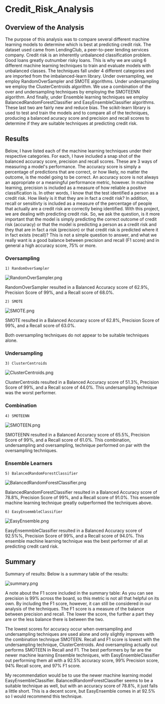 # Credit_Risk_Analysis
## Overview of the Analysis
The purpose of this analysis was to compare several different machine learning models to determine which is best at predicting credit risk. The dataset used came from LendingClub, a peer-to-peer lending services company. Credit risk is an inherently unbalanced classification problem. Good loans greatly outnumber risky loans. This is why we are using 6 different machine learning techniques to train and evaluate models with unbalanced classes. The techniques fall under 4 different categories and are imported from the imbalanced-learn library. Under oversampling, we employ RandomOverSampler and SMOTE algorithms. Under undersampling we employ the ClusterCentroids algorithm. We use a combination of the over and undersampling techniques by employing the SMOTEENN algorithm. And finally, under Ensemble learning techniques we employ BalancedRandomForestClassifier and EasyEnsembleClassifier algorithms. These last two are fairly new and reduce bias. The scikit-learn library is used to test and train the models and to compare all of the techniques, producing a balanced acuracy score and precision and recall scores to determine if they are suitable techniques at predicting credit risk. 
 
## Results
Below, I have listed each of the machine learning techniques under their respective categories. For each, I have included a snap shot of the balanced accuracy score, precision and recall scores. These are 3 ways of measuring a model's performance. The accuracy score is simply a percentage of predictions that are correct, or how likely, no matter the outcome, is the model going to be correct. An accuracy score is not always an appropriate or a meaningful performance metric, however. In machine learning, precision is included as a measure of how reliable a positive classification is. In other words, I know that the test identified a person as a credit risk. How likely is it that they are in fact a credit risk? In addition, recall or sensitivty is included as a measure of the percentage of people that actually are a credit risk are correctly being identified. With this project, we are dealing with predicting credit risk. So, we ask the question, is it more important that the model is simply predicting the correct outcome of credit risk (accuracy) or that the model is predicting a person as a credit risk and they that are in fact a risk (precision) or that credit risk is predicted where it in fact exists (recall)? This is not a simple question to answer, and what we really want is a good balance between precision and recall (F1 score) and in general a high accuracy score, 75% or more.

### Oversampling

	1) RandomOverSampler
	
![RandomOverSampler.png](https://github.com/JeremyKRay/Credit_Risk_Analysis/blob/a20f0c9bbf2087bf09ce2fc22aded860f85d88b2/Module-17-Challenge-Resources/Images/RandomOverSampler.png)

RandomOverSampler resulted in a Balanced Accuracy score of 62.9%, Precision Score of 99%, and a Recall score of 68.0%.

	2) SMOTE
	
![SMOTE.png](https://github.com/JeremyKRay/Credit_Risk_Analysis/blob/17122c17ace751bb63bccd62a119288cfce57213/Module-17-Challenge-Resources/Images/SMOTE.png)

SMOTE resulted in a Balanced Accuracy score of 62.8%, Precision Score of 99%, and a Recall score of 63.0%.

Both oversampling techniques do not appear to be suitable techniques alone.

### Undersampling

	3) ClusterCentroids

![ClusterCentroids.png](https://github.com/JeremyKRay/Credit_Risk_Analysis/blob/4c1cfdaece3460cfab392bdf2b0eb629b2408b48/Module-17-Challenge-Resources/Images/ClusterCentroids.png)

ClusterCentroids resulted in a Balanced Accuracy score of 51.3%, Precision Score of 99%, and a Recall score of 44.0%. This undersampling technique was the worst performer.

### Combination

	4) SMOTEENN

![SMOTEEN.png](https://github.com/JeremyKRay/Credit_Risk_Analysis/blob/9cd085999ab7ff720884f922cfc8be1856737492/Module-17-Challenge-Resources/Images/SMOTEENN.png)

SMOTEENN resulted in a Balanced Accuracy score of 65.5%, Precision Score of 99%, and a Recall score of 61.0%. This combination, undersampling and oversampling, technique performed on par with the oversampling techniques.
### Ensemble Learners

	5) BalancedRandomForestClassifier
	
![BalancedRandomForestClassifier.png](https://github.com/JeremyKRay/Credit_Risk_Analysis/blob/44dcb08c0d7396d70e3194e05d30e6c58d10cc08/Module-17-Challenge-Resources/Images/BalancedRandomForestClassifier.png)

BalancedRandomForestClassifier resulted in a Balanced Accuracy score of 78.8%, Precision Score of 99%, and a Recall score of 91.0%. This ensemble machine learning technique greatly outperformed the techniques above.

	6) EasyEnsemmbleClassifier
	
![EasyEnsemble.png](https://github.com/JeremyKRay/Credit_Risk_Analysis/blob/5271adfcbb944922ce68b6f6dc5513b80a346a14/Module-17-Challenge-Resources/Images/EasyEnsemble.png)

EasyEnsemmbleClassifier resulted in a Balanced Accuracy score of 92.5%%, Precision Score of 99%, and a Recall score of 94.0%. This ensemble machine learning technique was the best performer of all at predicting credit card risk.

## Summary

Summary of results:
Below is a summary table of the results:

![summary.png](https://github.com/JeremyKRay/Credit_Risk_Analysis/blob/54f0ab90d3877df455a64d94ece9b21d1a5821ae/Module-17-Challenge-Resources/Images/Summary.png)

A note about the F1 score included in the summary table: As you can see precision is 99% across the board, so this metric is not all that helpful on its own. By including the F1 score, however, it can still be considered in our analysis of the techniques. The F1 score is a measure of the balance between precision and recall. The lower the score, the further a part they are or the less balance there is between the two. 

The lowest scores for accuracy occur when oversampling and undersampling techniques are used alone and only slightly improves with the combination technique SMOTEEN. Recall and F1 score is lowest with the undersampling technique, ClusterCentroids. And oversampling actually out performs SMOTEEN in Recall and F1. The best performers by far are the newer machine learning Ensemble techniques, with EasyEnsembleClassifier out performing them all with a 92.5% accuracy score, 99% Precision score, 94% Recall score, and 97% F1 score.

My recommendation would be to use the newer machine learning model EasyEnsembleClassifier. BalancedRandomForestClassifier seems to be a suitable technique as well, but with an accuracy score of 78.8%, it just falls a little short. This is a decent score, but EasyEnsemble comes in at 92.5% so I would recommend this technique. 
